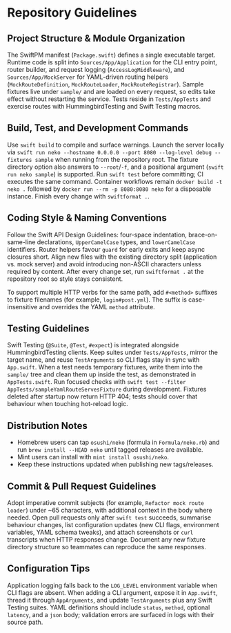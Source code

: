 # Repository Guidelines

## Project Structure & Module Organization
The SwiftPM manifest (`Package.swift`) defines a single executable target. Runtime code is split into `Sources/App/Application` for the CLI entry point, router builder, and request logging (`AccessLogMiddleware`), and `Sources/App/MockServer` for YAML-driven routing helpers (`MockRouteDefinition`, `MockRouteLoader`, `MockRouteRegistrar`). Sample fixtures live under `sample/` and are loaded on every request, so edits take effect without restarting the service. Tests reside in `Tests/AppTests` and exercise routes with HummingbirdTesting and Swift Testing macros.

## Build, Test, and Development Commands
Use `swift build` to compile and surface warnings. Launch the server locally via `swift run neko --hostname 0.0.0.0 --port 8080 --log-level debug --fixtures sample` when running from the repository root. The fixture directory option also answers to `--root`/`-f`, and a positional argument (`swift run neko sample`) is supported. Run `swift test` before committing; CI executes the same command. Container workflows remain `docker build -t neko .` followed by `docker run --rm -p 8080:8080 neko` for a disposable instance. Finish every change with `swiftformat .`.

## Coding Style & Naming Conventions
Follow the Swift API Design Guidelines: four-space indentation, brace-on-same-line declarations, `UpperCamelCase` types, and `lowerCamelCase` identifiers. Router helpers favour `guard` for early exits and keep async closures short. Align new files with the existing directory split (application vs. mock server) and avoid introducing non-ASCII characters unless required by content. After every change set, run `swiftformat .` at the repository root so style stays consistent.

To support multiple HTTP verbs for the same path, add `#<method>` suffixes to fixture filenames (for example, `login#post.yml`). The suffix is case-insensitive and overrides the YAML `method` attribute.

## Testing Guidelines
Swift Testing (`@Suite`, `@Test`, `#expect`) is integrated alongside HummingbirdTesting clients. Keep suites under `Tests/AppTests`, mirror the target name, and reuse `TestArguments` so CLI flags stay in sync with `App.swift`. When a test needs temporary fixtures, write them into the `sample/` tree and clean them up inside the test, as demonstrated in `AppTests.swift`. Run focused checks with `swift test --filter AppTests/sampleYamlRouteServesFixture` during development.
Fixtures deleted after startup now return HTTP 404; tests should cover that behaviour when touching hot-reload logic.

## Distribution Notes

- Homebrew users can tap `osushi/neko` (formula in `Formula/neko.rb`) and run `brew install --HEAD neko` until tagged releases are available.
- Mint users can install with `mint install osushi/neko`.
- Keep these instructions updated when publishing new tags/releases.

## Commit & Pull Request Guidelines
Adopt imperative commit subjects (for example, `Refactor mock route loader`) under ~65 characters, with additional context in the body where needed. Open pull requests only after `swift test` succeeds, summarise behaviour changes, list configuration updates (new CLI flags, environment variables, YAML schema tweaks), and attach screenshots or `curl` transcripts when HTTP responses change. Document any new fixture directory structure so teammates can reproduce the same responses.

## Configuration Tips
Application logging falls back to the `LOG_LEVEL` environment variable when CLI flags are absent. When adding a CLI argument, expose it in `App.swift`, thread it through `AppArguments`, and update `TestArguments` plus any Swift Testing suites. YAML definitions should include `status`, `method`, optional `latency`, and a `json` body; validation errors are surfaced in logs with their source path.
